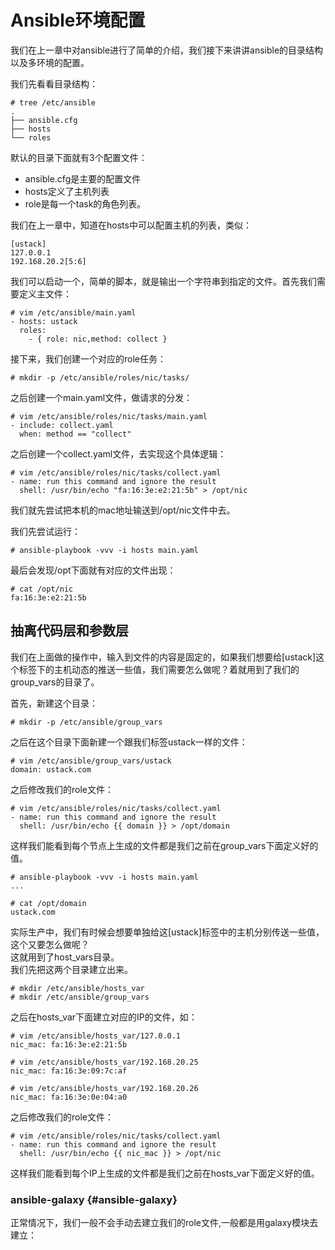 # Ansible环境配置

我们在上一章中对ansible进行了简单的介绍，我们接下来讲讲ansible的目录结构以及多环境的配置。

我们先看看目录结构：

```
# tree /etc/ansible
.
├── ansible.cfg
├── hosts
└── roles
```

默认的目录下面就有3个配置文件：

* ansible.cfg是主要的配置文件
* hosts定义了主机列表
* role是每一个task的角色列表。

我们在上一章中，知道在hosts中可以配置主机的列表，类似：

```
[ustack]
127.0.0.1
192.168.20.2[5:6]
```

我们可以启动一个，简单的脚本，就是输出一个字符串到指定的文件。首先我们需要定义主文件：

```
# vim /etc/ansible/main.yaml
- hosts: ustack
  roles:
    - { role: nic,method: collect }
```

接下来，我们创建一个对应的role任务：

```
# mkdir -p /etc/ansible/roles/nic/tasks/
```

之后创建一个main.yaml文件，做请求的分发：

```
# vim /etc/ansible/roles/nic/tasks/main.yaml
- include: collect.yaml
  when: method == "collect"
```

之后创建一个collect.yaml文件，去实现这个具体逻辑：

```
# vim /etc/ansible/roles/nic/tasks/collect.yaml
- name: run this command and ignore the result
  shell: /usr/bin/echo "fa:16:3e:e2:21:5b" > /opt/nic
```

我们就先尝试把本机的mac地址输送到/opt/nic文件中去。

我们先尝试运行：

```
# ansible-playbook -vvv -i hosts main.yaml
```

最后会发现/opt下面就有对应的文件出现：

```
# cat /opt/nic
fa:16:3e:e2:21:5b
```

## 抽离代码层和参数层

我们在上面做的操作中，输入到文件的内容是固定的，如果我们想要给\[ustack\]这个标签下的主机动态的推送一些值，我们需要怎么做呢？着就用到了我们的group\_vars的目录了。

首先，新建这个目录：

```
# mkdir -p /etc/ansible/group_vars
```

之后在这个目录下面新建一个跟我们标签ustack一样的文件：

```
# vim /etc/ansible/group_vars/ustack
domain: ustack.com
```

之后修改我们的role文件：

```
# vim /etc/ansible/roles/nic/tasks/collect.yaml
- name: run this command and ignore the result
  shell: /usr/bin/echo {{ domain }} > /opt/domain
```

这样我们能看到每个节点上生成的文件都是我们之前在group\_vars下面定义好的值。

```
# ansible-playbook -vvv -i hosts main.yaml
...

# cat /opt/domain
ustack.com
```

实际生产中，我们有时候会想要单独给这\[ustack\]标签中的主机分别传送一些值，这个又要怎么做呢？  
这就用到了host\_vars目录。  
我们先把这两个目录建立出来。

```
# mkdir /etc/ansible/hosts_var
# mkdir /etc/ansible/group_vars
```

之后在hosts\_var下面建立对应的IP的文件，如：

```
# vim /etc/ansible/hosts_var/127.0.0.1
nic_mac: fa:16:3e:e2:21:5b

# vim /etc/ansible/hosts_var/192.168.20.25
nic_mac: fa:16:3e:09:7c:af

# vim /etc/ansible/hosts_var/192.168.20.26
nic_mac: fa:16:3e:0e:04:a0
```

之后修改我们的role文件：

```
# vim /etc/ansible/roles/nic/tasks/collect.yaml
- name: run this command and ignore the result
  shell: /usr/bin/echo {{ nic_mac }} > /opt/nic
```

这样我们能看到每个IP上生成的文件都是我们之前在hosts\_var下面定义好的值。

### ansible-galaxy {#ansible-galaxy}

正常情况下，我们一般不会手动去建立我们的role文件,一般都是用galaxy模块去建立：

```

```



